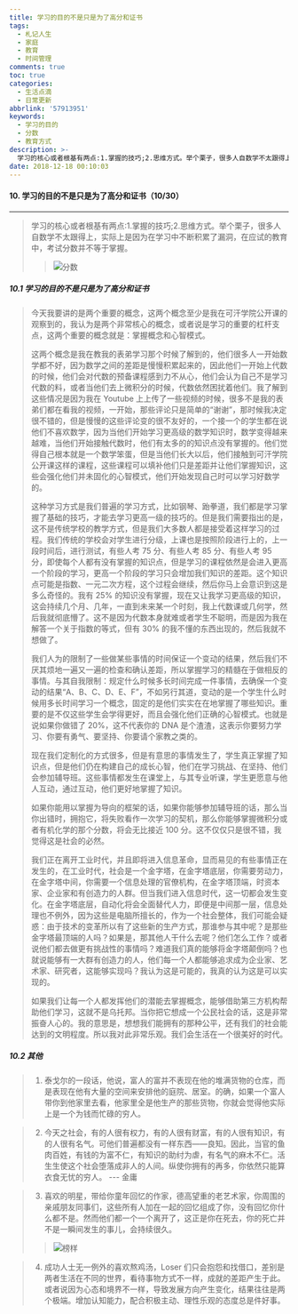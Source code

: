 ```yaml
---
title: 学习的目的不是只是为了高分和证书
tags:
  - 札记人生
  - 家庭
  - 教育
  - 时间管理
comments: true
toc: true
categories:
  - 生活点滴
  - 日常更新
abbrlink: '57913951'
keywords:
  - 学习的目的
  - 分数
  - 教育方式
description: >-
  学习的核心或者根基有两点:1.掌握的技巧;2.思维方式。举个栗子，很多人自数学不太跟得上，实际上是因为在学习中不断积累了漏洞，在应试的教育中，考试分数并不等于掌握。
date: 2018-12-18 00:10:03
---
```

<script type="text/javascript" src="/js/src/bai.js"></script>

#### 10. 学习的目的不是只是为了高分和证书（10/30）
---
> 学习的核心或者根基有两点:1.掌握的技巧;2.思维方式。举个栗子，很多人自数学不太跟得上，实际上是因为在学习中不断积累了漏洞，在应试的教育中，考试分数并不等于掌握。
>>
>> ![分数](/images/059/006tNbRwgy1fyaf2dgwn2j317a0okta1.jpg)

##### 10.1 学习的目的不是只是为了高分和证书
> 今天我要讲的是两个重要的概念，这两个概念至少是我在可汗学院公开课的观察到的，我认为是两个非常核心的概念，或者说是学习的重要的杠杆支点，这两个重要的概念就是：掌握概念和心智模式。
>
> 这两个概念是我在教我的表弟学习那个时候了解到的，他们很多人一开始数学都不好，因为数学之间的差距是慢慢积累起来的，因此他们一开始上代数的时候，他们会对代数的预备课程感到力不从心，他们会认为自己不是学习代数的料，或者当他们去上微积分的时候，代数依然困扰着他们。我了解到这些情况是因为我在  Youtube 上上传了一些视频的时候，很多不是我的表弟们都在看我的视频，一开始，那些评论只是简单的“谢谢”，那时候我决定很不错的，但是慢慢的这些评论变的很不友好的，一个接一个的学生都在说他们不喜欢数学，因为当他们开始学习更高级的数学知识时，数学变得越来越难，当他们开始接触代数时，他们有太多的的知识点没有掌握的。他们觉得自己根本就是一个数学笨蛋，但是当他们长大以后，他们接触到可汗学院公开课这样的课程，这些课程可以填补他们只是差距并让他们掌握知识，这些会强化他们并未固化的心智模式，他们开始发现自己时可以学习好数学的。
>
> 这种学习方式是我们普遍的学习方式，比如钢琴、跆拳道，我们都是学习掌握了基础的技巧，才能去学习更高一级的技巧的。但是我们需要指出的是，这不是传统学校的教学方式，但是我们大多数人都是接受着这样学习的过程。我们传统的学校会对学生进行分级，上课也是按照阶段进行上的，上一段时间后，进行测试，有些人考 75 分、有些人考 85 分、有些人考 95 分，即使每个人都有没有掌握的知识点，但是学习的课程依然是会进入更高一个阶段的学习，更高一个阶段的学习只会增加我们知识的差距。这个知识点可能是指数、一元二次方程，这个过程会继续，然后你马上会意识到这是多么奇怪的。我有 25% 的知识没有掌握，现在又让我学习更高级的知识，这会持续几个月、几年，一直到未来某一个时刻，我上代数课或几何学，然后我就彻底懵了。这不是因为代数本身就难或者学生不聪明，而是因为我在解答一个关于指数的等式，但有 30% 的我不懂的东西出现的，然后我就不想做了。
>
> 我们人为的限制了一些做某些事情的时间保证一个变动的结果，然后我们不厌其烦地一遍又一遍的检查和确认差距，所以掌握学习的精髓在于做相反的事情。与其自我限制：规定什么时候多长时间完成一件事情，去确保一个变动的结果“A、B、C、D、E、F”，不如另行其道，变动的是一个学生什么时候用多长时间学习一个概念，固定的是他们实实在在地掌握了哪些知识。重要的是不仅这些学生会学得更好，而且会强化他们正确的心智模式。也就是说如果你做错了 20%，这不代表你的 DNA 是个渣渣，这表示你要努力学习、你要有勇气、要坚持、你要请个家教之类的。
>
> 现在我们定制化的方式很多，但是有意思的事情发生了，学生真正掌握了知识点，但是他们仍在构建自己的成长心智，他们在学习挑战、在坚持、他们会参加辅导班。这些事情都发生在课堂上，与其专业听课，学生更愿意与他人互动，通过互动，他们更好地掌握了知识。
>
> 如果你能用以掌握为导向的框架的话，如果你能够参加辅导班的话，那么当你出错时，拥抱它，将失败看作一次学习的契机，那么你能够掌握微积分或者有机化学的那个分数，将会无比接近 100 分。这不仅仅只是很不错，我觉得这是社会的必然。
>
> 我们正在离开工业时代，并且即将进入信息革命，显而易见的有些事情正在发生的，在工业时代，社会是一个金字塔，在金字塔底层，你需要劳动力，在金字塔中间，你需要一个信息处理的官僚机构，在金字塔顶端，时资本家、企业家和有创造力的人群。但当我们进入信息时代，这一切都会发生变化。在金字塔底层，自动化将会全面替代人力，即便是中间那一层，信息处理也不例外，因为这些是电脑所擅长的，作为一个社会整体，我们可能会疑惑：由于技术的变革所以有了这些新的生产方式，那谁参与其中呢？是那些金字塔最顶端的人吗？如果是，那其他人干什么去呢？他们怎么工作？或者说他们都去做更有挑战性的事情吗？难道我们真的能够将金字塔颠倒吗？也就说能够有一大群有创造力的人，他们每一个人都能够追求成为企业家、艺术家、研究者，这能够实现吗？我认为这是可能的，我真的认为这是可以实现的。
>
> 如果我们让每一个人都发挥他们的潜能去掌握概念，能够借助第三方机构帮助他们学习，这就不是乌托邦。当你把它想成一个公民社会的话，这是非常振奋人心的。我的意思是，想想我们能拥有的那种公平，还有我们的社会能达到的文明程度。所以我对此非常乐观。我们会生活在一个很美好的时代。

##### 10.2 其他
> 1. 泰戈尔的一段话，他说，富人的富并不表现在他的堆满货物的仓库，而是表现在他有大量的空间来安排他的庭院、居室。的确，如果一个富人带你到他家里去看，他家里全是他生产的那些货物，你就会觉得他实际上是一个为钱而忙碌的穷人。

> 2. 今天之社会，有的人很有权力，有的人很有财富，有的人很有知识，有的人很有名气。可他们普遍都没有一样东西——良知。因此，当官的鱼肉百姓，有钱的为富不仁，有知识的助纣为虐，有名气的麻木不仁。活生生使这个社会堕落成非人的人间。纵使你拥有的再多，你依然只能算衣食无忧的穷人。 --- 金庸

> 3. 喜欢的明星，带给你童年回忆的作家，德高望重的老艺术家，你周围的亲戚朋友同事们，这些所有人加在一起的回忆组成了你，没有回忆你什么都不是。然而他们都一个一个离开了，这正是你在死去，你的死亡并不是一瞬间发生的事儿，会持续很久。
>>
>> ![榜样](/images/059/006tNbRwgy1fyaf4yp2iyj30b40bjwep.jpg)

> 4. 成功人士无一例外的喜欢熬鸡汤，Loser 们只会抱怨和找借口，差别是两者生活在不同的世界，看待事物方式不一样，成就的差距产生于此。或者说因为心态和境界不一样，导致发展方向产生变化，结果往往是两个极端。增加认知能力，配合积极主动、理性乐观的态度总是件好事。
